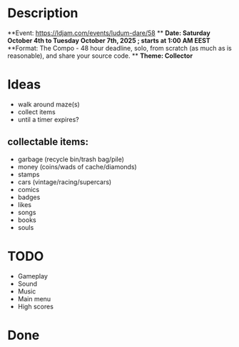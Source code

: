 # Description
**Event: https://ldjam.com/events/ludum-dare/58 **
**Date: Saturday October 4th to Tuesday October 7th, 2025 ; starts at 1:00 AM EEST**
**Format: The Compo - 48 hour deadline, solo, from scratch (as much as is reasonable), and share your source code. **
**Theme: Collector**

# Ideas
* walk around maze(s)
* collect items
* until a timer expires?

## collectable items:
* garbage (recycle bin/trash bag/pile)
* money (coins/wads of cache/diamonds)
* stamps
* cars (vintage/racing/supercars)
* comics
* badges
* likes
* songs
* books
* souls

# TODO
* Gameplay
* Sound
* Music
* Main menu
* High scores

# Done
